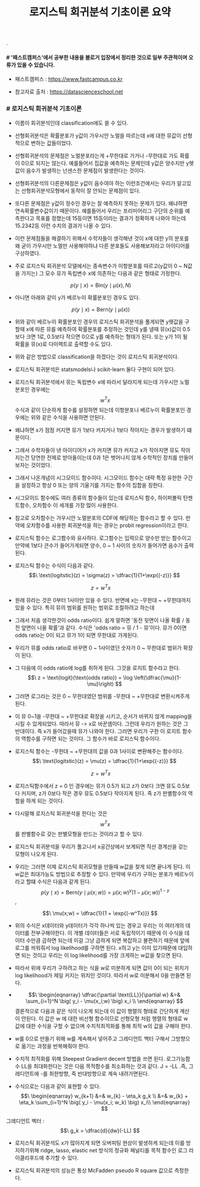 ﻿---
layout: post
title: "로지스틱 회귀분석 기초이론 요약"
tags: [머신러닝]
comments: true
---

.

#### # '패스트캠퍼스'에서 공부한 내용을 블로거 입장에서 정리한 것으로 일부 주관적이며 오류가 있을 수 있습니다.

- 패스트캠퍼스 : https://www.fastcampus.co.kr

- 참고자료 출처 : https://datascienceschool.net


### # 로지스틱 회귀분석 기초이론


- 이름이 회귀분석인데 classification에도 쓸 수 있다.


- 선형회귀분석은 확률분포가 y값이 가우시안 노멀을 따르는데 x에 대한 뮤값이 선형적으로 변하는 값들이었다.


- 선형회귀분석의 문제점은 노멀분포라는게 +무한대로 가거나 -무한대로 가도 확률이 0으로 되지는 않는다. 예를들어서 집값을 예측하는 문제인데 y값은 양수지만 y헷값이 음수가 발생하는 넌센스한 문제점이 발생한다는 것이다.


- 선형회귀분석의 다른문제점은 y값이 음수여야 하는 이런조건에서는 우리가 알고있는 선형회귀분석모형에서 동작이 잘 안되는 문제점이 있다. 


- 또다른 문제점은 y값이 정수인 경우는 잘 예측하지 못하는 문제가 있다. 왜냐하면 연속확률변수값이기 때문이다. 예를들어서 우리는 프리미어리그 구단의 순위를 예측한다고 목표를 정했는데 15등이면 15등이라는 결과가 정확하게 나와야 하는데 15.2342등 이런 수치의 결과가 나올 수 있다. 


- 이런 문제점들을 해결하기 위해서 수학자들이 생각해낸 것이 x에 대한 y의 분포를 왜 굳이 가우시만 노멀만 사용해야하냐 다른 분포들도 사용해보자라고 아이디어를 구상하였다.


- 주로 로지스틱 회귀분석 모델에서는 종속변수가 이항분포를 따르고(y값이 0 ~ N값을 가지는) 그 모수 뮤가 독립변수 x에 의존하는 다음과 같은 형태로 가정한다.

$$\ p(y \mid x) = \text{Bin} (y \mid \mu(x), N) $$


- 아니면 아래와 같이 y가 베르누이 확률분포인 경우도 있다.

$$\ p(y \mid x) = \text{Bern} (y \mid  \mu(x) ) $$

- 위와 같이 베르누이 확률분포인 경우의 로지스틱 회귀분석을 풀게되면 y헷값을 구할때 x에 따른 뮤를 예측하여 확률분포를 추정하는 것인데 y를 낼때 뮤(x)값이 0.5보다 크면 1로, 0.5보다 작으면 0으로 y를 예측하는 형태가 된다. 또는 y가 1이 될 확률을 뮤(x)로 다이렉트로 출력할 수도 있다.


- 위와 같은 방법으로 classification을 하겠다는 것이 로지스틱 회귀분석이다.


- 로지스틱 회귀분석은 statsmodels나 scikit-learn 둘다 구현이 되어 있다.


- 로지스틱 회귀분석에서 뮤는 독립변수 x에 따라서 달라지게 되는데 가우시안 노멀분포인 경우에는  $$\ w^Tx $$ 수식과 같이 단순하게 함수를 설정하면 되는데 이항분포나 베르누이 확률분포인 경우에는 위와 같은 수식을 사용하면 안된다.


- 왜냐하면 x가 점점 커지면 뮤가 1보다 커지거나 1보다 작아지는 경우가 발생하기 떄문이다.


- 그래서 수학자들이 낸 아이디어가 x가 커지면 뮤가 커지고 x가 작아지면 뮤도 작아지는건 당연한 전제로 받아들이는데 0과 1은 벗어나지 않게 수학적인 장치를 만들어보자는 것이었다.


- 그래서 나온개념이 시그모이드 함수이다. 시그모이드 함수는 대략 특정 유한한 구간을 설정하고 항상 0 또는 양의 기울기를 가지는 함수의 집합을 칭한다.


- 시그모이드 함수에도 여러 종류의 함수들이 있는데 로지스틱 함수, 하이퍼볼릭 탄젠트함수, 오차함수 이 세개를 가장 많이 사용한다.


- 참고로 오차함수는 가우시안 노멀분포의 CDF에 해당하는 함수라고 할 수 있다. 만약에 오차함수를 사용한 회귀분석을 하는 경우는 probit regression이라고 한다.


- 로지스틱 함수는 로그함수와 유사하다. 로그함수는 입력으로 양수만 받는 함수이고 만약에 1보다 큰수가 들어가게되면 양수, 0 ~ 1 사이의 숫자가 들어가면 음수가 출력된다.


- 로지스틱 함수는 수식이 다음과 같다. $$\ \text{logitstic}(z) = \sigma(z) = \dfrac{1}{1+\exp{(-z)}} $$

$$\ z = w^Tx $$

- 원래 뮤라는 것은 0부터 1사이만 있을 수 있다. 반면에 x는 -무한대 ~ +무한대까지 있을 수 있다. 특히 뮤의 범위를 원하는 범위로 조절하려고 하는데


- 그래서 처음 생각한것이 odds ratio이다. 쉽게 말하면 '동전 뒷면이 나올 확률 / 동전 앞면이 나올 확률'과 같다. 수식은 'odds ratio = 뮤 / 1 - 뮤'이다. 뮤가 0이면 odds ratio는 0이 되고 뮤가 1이 되면 무한대로 가게된다.


- 우리가 뮤를 odds ratio로 바꾸면 0 ~ 1사이였던 숫자가 0 ~ 무한대로 범위가 확장이 된다.


- 그 다음에 이 odds ratio에 log를 취하게 된다. 그것을 로지트 함수라고 한다.
$$\ z = \text{logit}(\text{odds ratio}) = \log \left(\dfrac{\mu}{1-\mu}\right) $$


- 그러면 로그라는 것은 0 ~ 무한대였던 범위를 -무한대 ~ +무한대로 변환시켜주게 된다.


- 이 뮤 0~1을 -무한대 ~ +무한대로 확장을 시키고, 순서가 바뀌지 않게 mapping을 시킬 수 있게되었다. 따라서 뮤 -> x로 바꾼셈이다. 그런데 우리가 원하는 것은 그 반대이다. 즉 x가 들어갔을때 뮤가 나와야 한다. 그러면 우리가 구한 이 로지트 함수의 역함수를 구하면 되는 것이다. 그 함수가 바로 로지스틱 함수이다.


- 로지스틱 함수는 -무한대 ~ +무한대의 값을 0과 1사이로 변환해주는 함수이다.  $$\ \text{logitstic}(z) = \mu(z) = \dfrac{1}{1+\exp{(-z)}} $$

$$\ z = w^Tx $$

- 로지스틱함수에서 z = 0 인 경우에는 뮤가 0.5가 되고 z가 0보다 크면 뮤도 0.5보다 커지며, z가 0보다 작은 경우 뮤도 0.5보다 작아지게 된다. 즉 z가 판별함수의 역할을 하게 되는 것이다.


- 다시말해 로지스틱 회귀분석을 한다는 것은 $$\ w^Tx $$를 판별함수로 갖는 판별모형을 만드는 것이라고 할 수 있다.


- 로지스틱 회귀분석을 우리가 풀고나서 x공간상에서 보게되면 직선 경계선을 갖는 모형이 나오게 된다.


- 우리는 그러면 이제 로지스틱 회귀모형을 만들때 w값을 찾게 되면 끝나게 된다. 이 w값은 최대가능도 방법으로 추정할 수 있다. 만약에 우리가 구하는 분포가 베르누이라고 할떄 수식은 다음과 같게 된다. $$\ p(y \mid x) = \text{Bern} (y \mid  \mu(x;w) ) = \mu(x;w)^y ( 1 - \mu(x;w) )^{1-y} $$,

$$\ \mu(x;w) = \dfrac{1}{1 + \exp{(-w^Tx)}} $$


- 위의 수식은 x데이터와 y데이터가 각각 하나씩 있는 경우고 우리는 이 여러개의 데이터를 전부구해야한다. 이 개별 데이터들은 서로 독립적이기 때문에 이 수식을 데이터 수만큼 곱하면 되는데 이걸 그냥 곱하게 되면 복잡하고 불편하기 때문에 앞에 로그를 씌워줘서 log likelihood를 구하면 된다. x하고 y는 이미 있기때문에 대입하면 되는 것이고 우리는 이 log likelihood를 가장 크게하는 w값을 찾으면 된다.


- 따라서 위에 우리가 구하려고 하는 식을 w로 미분하게 되면 값이 0이 되는 위치가 log likelihood가 제일 커지는 위치인 것이다. 따라서 w로 미분해서 0을 만들면 된다.


- $$\ \begin{eqnarray}
\dfrac{\partial \text{LL}}{\partial w} 
&=& \sum_{i=1}^N \big( y_i  - \mu(x_i;w) \big) x_i \\
\end{eqnarray} $$ 결론적으로 다음과 같은 식이 나오게 되는데 이 값이 행렬의 형태로 간단하게 계산이 안된다. 이 값은  w 에 대한 비선형 함수이므로 선형모형 처럼 행렬의 형태로 w 값에 대한 수식을 구할 수 없으며 수치적최적화를 통해 최적 w의 값을 구해야 한다.


- w를 0으로 만들기 위해 w를 계속해서 넣어주고 그레디언트 백터 구해서 그방향으로 옮기는 과정을 반복해줘야 한다.


- 수치적 최적화를 위해 Steepest Gradient decent 방법을 쓰면 된다. 로그가능함수 LL을 최대화한다는 것은 다음 목적함수를 최소화하는 것과 같다. J = -LL .즉, 그레디언트에 -를 취한방향, 즉 반대방향으로 계속 내려가면된다.


- 수식으로는 다음과 같이 표현할 수 있다.$$\ \begin{eqnarray}
w_{k+1} 
&=& w_{k} - \eta_k g_k \\
&=& w_{k} + \eta_k \sum_{i=1}^N \big( y_i  - \mu(x_i; w_k) \big) x_i\\
\end{eqnarray} $$

그레디언트 벡터 : $$\ g_k = \dfrac{d}{dw}(-LL) $$


- 로지스틱 회귀분석도 x가 많아지게 되면 오버피팅 현상이 발생하게 되는데 이를 방지하기위해 ridge, lasso, elastic net 방식의 정규화 페널티를 목적 함수인 로그 라이클리후드에 추가할 수 있다.


- 로지스틱 회귀분석의 성능은 통상 McFadden pseudo R square 값으로 측정한다.